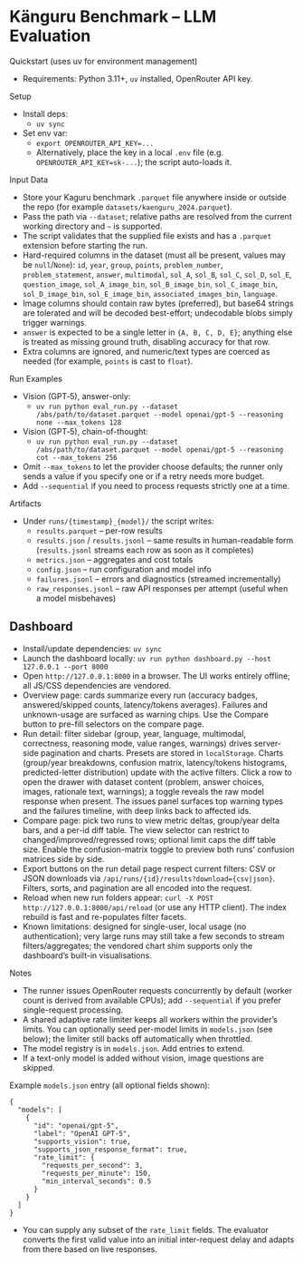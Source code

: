 Känguru Benchmark – LLM Evaluation
=================================

Quickstart (uses uv for environment management)

- Requirements: Python 3.11+, `uv` installed, OpenRouter API key.

Setup

- Install deps:
  - `uv sync`
- Set env var:
  - `export OPENROUTER_API_KEY=...`
  - Alternatively, place the key in a local `.env` file (e.g. `OPENROUTER_API_KEY=sk-...`); the script auto-loads it.

Input Data

- Store your Kaguru benchmark `.parquet` file anywhere inside or outside the repo (for example `datasets/kaenguru_2024.parquet`).
- Pass the path via `--dataset`; relative paths are resolved from the current working directory and `~` is supported.
- The script validates that the supplied file exists and has a `.parquet` extension before starting the run.
- Hard-required columns in the dataset (must all be present, values may be `null`/`None`): `id`, `year`, `group`, `points`, `problem_number`, `problem_statement`, `answer`, `multimodal`, `sol_A`, `sol_B`, `sol_C`, `sol_D`, `sol_E`, `question_image`, `sol_A_image_bin`, `sol_B_image_bin`, `sol_C_image_bin`, `sol_D_image_bin`, `sol_E_image_bin`, `associated_images_bin`, `language`.
- Image columns should contain raw bytes (preferred), but base64 strings are tolerated and will be decoded best-effort; undecodable blobs simply trigger warnings.
- `answer` is expected to be a single letter in `{A, B, C, D, E}`; anything else is treated as missing ground truth, disabling accuracy for that row.
- Extra columns are ignored, and numeric/text types are coerced as needed (for example, `points` is cast to `float`).

Run Examples

- Vision (GPT‑5), answer-only:
  - `uv run python eval_run.py --dataset /abs/path/to/dataset.parquet --model openai/gpt-5 --reasoning none --max_tokens 128`
- Vision (GPT‑5), chain-of-thought:
  - `uv run python eval_run.py --dataset /abs/path/to/dataset.parquet --model openai/gpt-5 --reasoning cot --max_tokens 256`
- Omit `--max_tokens` to let the provider choose defaults; the runner only sends a value if you specify one or if a retry needs more budget.
- Add `--sequential` if you need to process requests strictly one at a time.

Artifacts

- Under `runs/{timestamp}_{model}/` the script writes:
  - `results.parquet` – per-row results
  - `results.json` / `results.jsonl` – same results in human-readable form (`results.jsonl` streams each row as soon as it completes)
  - `metrics.json` – aggregates and cost totals
  - `config.json` – run configuration and model info
  - `failures.jsonl` – errors and diagnostics (streamed incrementally)
  - `raw_responses.jsonl` – raw API responses per attempt (useful when a model misbehaves)

Dashboard
---------

- Install/update dependencies: `uv sync`
- Launch the dashboard locally: `uv run python dashboard.py --host 127.0.0.1 --port 8000`
- Open `http://127.0.0.1:8000` in a browser. The UI works entirely offline; all JS/CSS dependencies are vendored.
- Overview page: cards summarize every run (accuracy badges, answered/skipped counts, latency/tokens averages). Failures and unknown-usage are surfaced as warning chips. Use the Compare button to pre-fill selectors on the compare page.
- Run detail: filter sidebar (group, year, language, multimodal, correctness, reasoning mode, value ranges, warnings) drives server-side pagination and charts. Presets are stored in `localStorage`. Charts (group/year breakdowns, confusion matrix, latency/tokens histograms, predicted-letter distribution) update with the active filters. Click a row to open the drawer with dataset content (problem, answer choices, images, rationale text, warnings); a toggle reveals the raw model response when present. The issues panel surfaces top warning types and the failures timeline, with deep links back to affected ids.
- Compare page: pick two runs to view metric deltas, group/year delta bars, and a per-id diff table. The view selector can restrict to changed/improved/regressed rows; optional limit caps the diff table size. Enable the confusion-matrix toggle to preview both runs' confusion matrices side by side.
- Export buttons on the run detail page respect current filters: CSV or JSON downloads via `/api/runs/{id}/results?download={csv|json}`. Filters, sorts, and pagination are all encoded into the request.
- Reload when new run folders appear: `curl -X POST http://127.0.0.1:8000/api/reload` (or use any HTTP client). The index rebuild is fast and re-populates filter facets.
- Known limitations: designed for single-user, local usage (no authentication); very large runs may still take a few seconds to stream filters/aggregates; the vendored chart shim supports only the dashboard’s built-in visualisations.

Notes

- The runner issues OpenRouter requests concurrently by default (worker count is derived from available CPUs); add `--sequential` if you prefer single-request processing.
- A shared adaptive rate limiter keeps all workers within the provider’s limits. You can optionally seed per-model limits in `models.json` (see below); the limiter still backs off automatically when throttled.
- The model registry is in `models.json`. Add entries to extend.
- If a text-only model is added without vision, image questions are skipped.

Example `models.json` entry (all optional fields shown):

```jsonc
{
  "models": [
    {
      "id": "openai/gpt-5",
      "label": "OpenAI GPT-5",
      "supports_vision": true,
      "supports_json_response_format": true,
      "rate_limit": {
        "requests_per_second": 3,
        "requests_per_minute": 150,
        "min_interval_seconds": 0.5
      }
    }
  ]
}
```

- You can supply any subset of the `rate_limit` fields. The evaluator converts the first valid value into an initial inter-request delay and adapts from there based on live responses.

